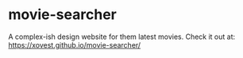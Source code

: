 # movie-searcher
A complex-ish design website for them latest movies.
Check it out at: https://xovest.github.io/movie-searcher/
